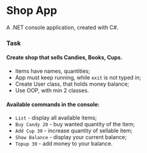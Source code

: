 # Shop App
A .NET console application, created with C#.

### Task

#### Create shop that sells Candies, Books, Cups.

  - Items have names, quantities;
  - App must keep running, while `exit` is not typed in;
  - Create User class, that holds money balance; 
  - Use OOP, with min 2 classes.
    
#### Available commands in the console:

  - `List` - display all available items;
  - `Buy Candy 20` - buy wanted quantity of the item;
  - `Add Cup 30` - increase quantity of sellable item;
  - `Show Balance` - display your current balance;
  - `Topup 30` - add money to your balance.

